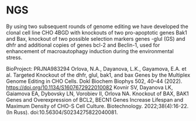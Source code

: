 # NGS

By using two subsequent rounds of genome editing we have developed the clonal cell line CHO 4BGD with knockouts of two pro-apoptotic genes Bak1 and Bax, knockout of two possible selection markers genes -glul (GS) and dhfr and additional copies of genes bcl-2 and Beclin-1, used for enhancement of macroautophagy induction during the environmental stress.

BioProject: PRJNA983294
Orlova, N.A., Dayanova, L.K., Gayamova, E.A. et al. Targeted Knockout of the dhfr, glul, bak1, and bax Genes by the Multiplex Genome Editing in CHO Cells. Dokl Biochem Biophys 502, 40–44 (2022). https://doi.org/10.1134/S1607672922010082
Kovnir SV, Dayanova LK, Gaiamova EA, Dybovsky LN, Vorobiev II, Orlova NA. Knockout of BAX, BAK1 Genes and Overexpression of BCL2, BECN1 Genes Increase Lifespan and Maximum Density of CHO-S Cell Culture. Biotechnology. 2022;38(4):16-22. (In Russ). doi:10.56304/S0234275822040081.

